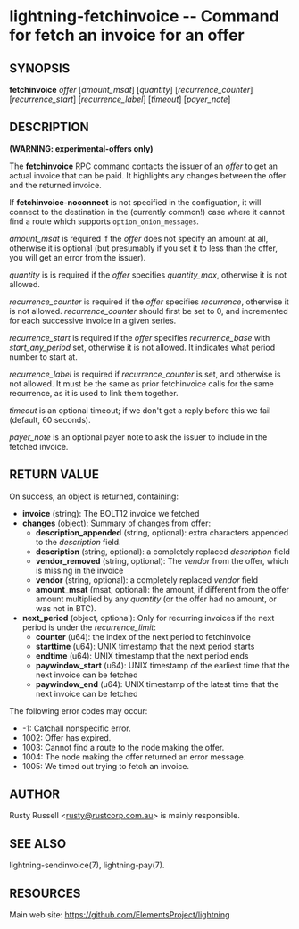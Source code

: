 lightning-fetchinvoice -- Command for fetch an invoice for an offer
===================================================================

SYNOPSIS
--------

**fetchinvoice** *offer* [*amount\_msat*] [*quantity*] [*recurrence\_counter*] [*recurrence\_start*] [*recurrence\_label*] [*timeout*] [*payer\_note*]

DESCRIPTION
-----------

**(WARNING: experimental-offers only)**

The **fetchinvoice** RPC command contacts the issuer of an *offer* to get
an actual invoice that can be paid.  It highlights any changes between the
offer and the returned invoice.

If **fetchinvoice-noconnect** is not specified in the configuation, it
will connect to the destination in the (currently common!) case where it
cannot find a route which supports `option_onion_messages`.

*amount\_msat* is required if the *offer* does not specify an amount
at all, otherwise it is optional (but presumably if you set it to less
than the offer, you will get an error from the issuer).

*quantity* is is required if the *offer* specifies
*quantity\_max*, otherwise it is not allowed.

*recurrence\_counter* is required if the *offer*
specifies *recurrence*, otherwise it is not allowed.
*recurrence\_counter* should first be set to 0, and incremented for
each successive invoice in a given series.

*recurrence\_start* is required if the *offer*
specifies *recurrence\_base* with *start\_any\_period* set, otherwise it
is not allowed.  It indicates what period number to start at.

*recurrence\_label* is required if *recurrence\_counter* is set, and
otherwise is not allowed.  It must be the same as prior fetchinvoice
calls for the same recurrence, as it is used to link them together.

*timeout* is an optional timeout; if we don't get a reply before this
we fail (default, 60 seconds).

*payer\_note* is an optional payer note to ask the issuer to include
in the fetched invoice.

RETURN VALUE
------------

[comment]: # (GENERATE-FROM-SCHEMA-START)
On success, an object is returned, containing:

- **invoice** (string): The BOLT12 invoice we fetched
- **changes** (object): Summary of changes from offer:
  - **description\_appended** (string, optional): extra characters appended to the *description* field.
  - **description** (string, optional): a completely replaced *description* field
  - **vendor\_removed** (string, optional): The *vendor* from the offer, which is missing in the invoice
  - **vendor** (string, optional): a completely replaced *vendor* field
  - **amount\_msat** (msat, optional): the amount, if different from the offer amount multiplied by any *quantity* (or the offer had no amount, or was not in BTC).
- **next\_period** (object, optional): Only for recurring invoices if the next period is under the *recurrence\_limit*:
  - **counter** (u64): the index of the next period to fetchinvoice
  - **starttime** (u64): UNIX timestamp that the next period starts
  - **endtime** (u64): UNIX timestamp that the next period ends
  - **paywindow\_start** (u64): UNIX timestamp of the earliest time that the next invoice can be fetched
  - **paywindow\_end** (u64): UNIX timestamp of the latest time that the next invoice can be fetched

[comment]: # (GENERATE-FROM-SCHEMA-END)

The following error codes may occur:

- -1: Catchall nonspecific error.
- 1002: Offer has expired.
- 1003: Cannot find a route to the node making the offer.
- 1004: The node making the offer returned an error message.
- 1005: We timed out trying to fetch an invoice.

AUTHOR
------

Rusty Russell <<rusty@rustcorp.com.au>> is mainly responsible.

SEE ALSO
--------

lightning-sendinvoice(7), lightning-pay(7).

RESOURCES
---------

Main web site: <https://github.com/ElementsProject/lightning>

[comment]: # ( SHA256STAMP:c14601b72fda248cbc8b86253bda6399a0886fc1fd0332d3acbc1d8800342126)
